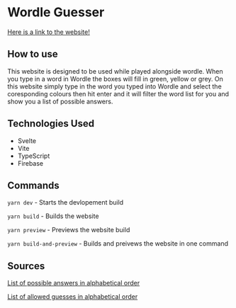 # Wordle Guesser

[Here is a link to the website!](https://wordle-guesser-76749.web.app/)

## How to use

This website is designed to be used while played alongside wordle. When you type in a word in Wordle the boxes will fill in green, yellow or grey. On this website simply type in the word you typed into Wordle and select the coresponding colours then hit enter and it will filter the word list for you and show you a list of possible answers.

## Technologies Used

- Svelte
- Vite
- TypeScript
- Firebase

## Commands

`yarn dev` - Starts the devlopement build

`yarn build` - Builds the website

`yarn preview` - Previews the website build

`yarn build-and-preview` - Builds and preivews the website in one command

## Sources

[List of possible answers in alphabetical order](https://gist.github.com/cfreshman/a7b776506c73284511034e63af1017ee)

[List of allowed guesses in alphabetical order](https://gist.github.com/cfreshman/40608e78e83eb4e1d60b285eb7e9732f)
